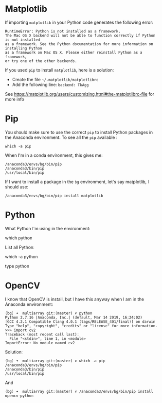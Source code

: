 # Matplotlib

If importing `matplotlib` in your Python code generates the following error:

```
RuntimeError: Python is not installed as a framework.
The Mac OS X backend will not be able to function correctly if Python is not installed 
as a framework. See the Python documentation for more information on installing Python 
as a framework on Mac OS X. Please either reinstall Python as a framework,
or try one of the other backends.
```

If you used `pip` to install `matplotlib`, here is a solution:

- Create the file `~/.matplotlib/matplotlibrc`
- Add the following line: `backend: TkAgg`

See https://matplotlib.org/users/customizing.html#the-matplotlibrc-file for more info


# Pip

You should make sure to use the correct `pip` to install Python packages in the Anaconda environment.
To see all the `pip` available :

```
which -a pip
```

When I'm in a conda environment, this gives me:

```
/anaconda3/envs/bg/bin/pip
/anaconda3/bin/pip
/usr/local/bin/pip
```

If I want to install a package in the `bg` environment, let's say matplotlib, I should use:

```
/anaconda3/envs/bg/bin/pip install matplotlib
```

# Python

What Python I'm using in the environment:

which python

List all Python:

which -a python

type python


# OpenCV


I know that OpenCV is install, but I have this anyway when I am in the Anaconda environment:

```
(bg) ➜  multiarray git:(master) ✗ python
Python 2.7.16 |Anaconda, Inc.| (default, Mar 14 2019, 16:24:02) 
[GCC 4.2.1 Compatible Clang 4.0.1 (tags/RELEASE_401/final)] on darwin
Type "help", "copyright", "credits" or "license" for more information.
>>> import cv2
Traceback (most recent call last):
  File "<stdin>", line 1, in <module>
ImportError: No module named cv2
```

Solution:

```
(bg) ➜  multiarray git:(master) ✗ which -a pip
/anaconda3/envs/bg/bin/pip
/anaconda3/bin/pip
/usr/local/bin/pip
```

And

```
(bg) ➜  multiarray git:(master) ✗ /anaconda3/envs/bg/bin/pip install opencv-python
```
